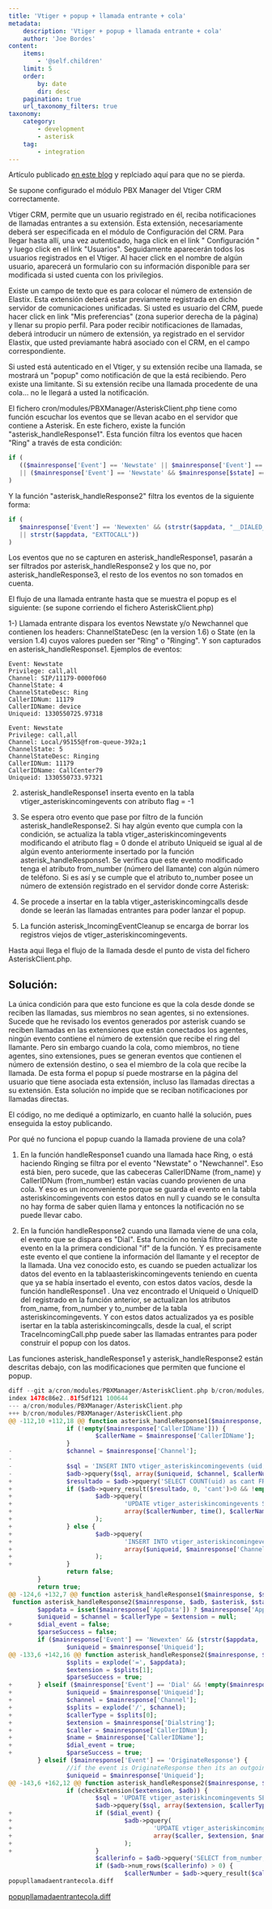 ```yaml
---
title: 'Vtiger + popup + llamada entrante + cola'
metadata:
    description: 'Vtiger + popup + llamada entrante + cola'
    author: 'Joe Bordes'
content:
    items:
        - '@self.children'
    limit: 5
    order:
        by: date
        dir: desc
    pagination: true
    url_taxonomy_filters: true
taxonomy:
    category:
        - development
        - asterisk
    tag:
        - integration
---
```


Artículo publicado [en este blog](http://robert-sp-86.blogspot.com/2012/03/vtiger-popup-llamada-entrante-cola.html) y replciado aquí para que no se pierda.

Se supone configurado el módulo PBX Manager del Vtiger CRM correctamente.

Vtiger CRM, permite que un usuario registrado en él, reciba notificaciones de llamadas entrantes a su extensión. Esta extensión, necesariamente deberá ser especificada en el módulo de Configuración del CRM. Para llegar hasta allí, una vez autenticado, haga click en el link " Configuración " y luego click en el link "Usuarios". Seguidamente aparecerán todos los usuarios registrados en el Vtiger. Al hacer click en el nombre de algún usuario, aparecerá un formulario con su información disponible para ser modificada si usted cuenta con los privilegios.

Existe un campo de texto que es para colocar el número de extensión de Elastix. Esta extensión deberá estar previamente registrada en dicho servidor de comunicaciones unificadas. Si usted es usuario del CRM, puede hacer click en link "Mis preferencias" (zona superior derecha de la página) y llenar su propio perfil. Para poder recibir notificaciones de llamadas, deberá introducir un número de extensión, ya registrado en el servidor Elastix, que usted previamante habrá asociado con el CRM, en el campo correspondiente.

Si usted está autenticado en el Vtiger, y su extensión recibe una llamada, se mostrará un "popup" como notificación de que la está recibiendo. Pero existe una limitante. Si su extensión recibe una llamada procedente de una cola… no le llegará a usted la notificación.

El fichero cron/modules/PBXManager/AsteriskClient.php tiene como función escuchar los eventos que se llevan acabo en el servidor que contiene a Asterisk. En este fichero, existe la función "asterisk_handleResponse1". Esta función filtra los eventos que hacen "Ring" a través de esta condición:

```php
if (
   (($mainresponse['Event'] == 'Newstate' || $mainresponse['Event'] == 'Newchannel') && ($mainresponse[$state] == 'Ring') 
   || ($mainresponse['Event'] == 'Newstate' && $mainresponse[$state] == 'Ringing'))
)
```

Y la función "asterisk_handleResponse2" filtra los eventos de la siguiente forma:

```php
if (
   $mainresponse['Event'] == 'Newexten' && (strstr($appdata, "__DIALED_NUMBER")
   || strstr($appdata, "EXTTOCALL"))
)
```

Los eventos que no se capturen en asterisk_handleResponse1, pasarán a ser filtrados por asterisk_handleResponse2 y los que no, por asterisk_handleResponse3, el resto de los eventos no son tomados en cuenta.

El flujo de una llamada entrante hasta que se muestra el popup es el siguiente: (se supone corriendo el fichero AsteriskClient.php)

1-) Llamada entrante dispara los eventos Newstate y/o Newchannel que contienen los headers: ChannelStateDesc (en la version 1.6) o State (en la version 1.4) cuyos valores pueden ser "Ring" o "Ringing". Y son capturados en asterisk_handleResponse1. Ejemplos de eventos:

```
Event: Newstate
Privilege: call,all
Channel: SIP/11179-0000f060
ChannelState: 4
ChannelStateDesc: Ring
CallerIDNum: 11179
CallerIDName: device
Uniqueid: 1330550725.97318

Event: Newstate
Privilege: call,all
Channel: Local/95155@from-queue-392a;1
ChannelState: 5
ChannelStateDesc: Ringing
CallerIDNum: 11179
CallerIDName: CallCenter79
Uniqueid: 1330550733.97321
```

2) asterisk_handleResponse1 inserta evento en la tabla vtiger_asteriskincomingevents con atributo flag = -1

3) Se espera otro evento que pase por filtro de la función asterisk_handleResponse2. Si hay algún evento que cumpla con la condición, se actualiza la tabla vtiger_asteriskincomingevents modificando el atributo flag = 0 donde el atributo Uniqueid se igual al de algún evento anteriormente insertado por la función asterisk_handleResponse1. Se verifica que este evento modificado tenga el atributo from_number (número del llamante) con algún número de teléfono. Si es así y se cumple que el atributo to_number posee un número de extensión registrado en el servidor donde corre Asterisk:

4) Se procede a insertar en la tabla vtiger_asteriskincomingcalls desde donde se leerán las llamadas entrantes para poder lanzar el popup.

5) La función asterisk_IncomingEventCleanup se encarga de borrar los registros viejos de vtiger_asteriskincomingevents.

Hasta aqui llega el flujo de la llamada desde el punto de vista del fichero AsteriskClient.php.

## Solución:
La única condición para que esto funcione es que la cola desde donde se reciben las llamadas, sus miembros no sean agentes, si no extensiones. Sucede que he revisado los eventos generados por asterisk cuando se reciben llamadas en las extensiones que están conectados los agentes, ningún evento contiene el número de extensión que recibe el ring del llamante. Pero sin embargo cuando la cola, como miembros, no tiene agentes, sino extensiones, pues se generan eventos que contienen el número de extensión destino, o sea el miembro de la cola que recibe la llamada. De esta forma el popup sí puede mostrarse en la página del usuario que tiene asociada esta extensión, incluso las llamadas directas a su extensión. Esta solución no impide que se reciban notificaciones por llamadas directas.

El código, no me dediqué a optimizarlo, en cuanto hallé la solución, pues enseguida la estoy publicando.

Por qué no funciona el popup cuando la llamada proviene de una cola?

1) En la función handleResponse1 cuando una llamada hace Ring, o está haciendo Ringing se filtra por el evento "Newstate" o "Newchannel". Eso está bien, pero sucede, que las cabeceras CallerIDName (from_name) y CallerIDNum (from_number) están vacías cuando provienen de una cola. Y eso es un inconveniente porque se guarda el evento en la tabla asteriskincomingevents con estos datos en null y cuando se le consulta no hay forma de saber quien llama y entonces la notificación no se puede llevar cabo.

2) En la función handleResponse2 cuando una llamada viene de una cola, el evento que se dispara es "Dial". Esta función no tenía filtro para este evento en la la primera condicional "if" de la función. Y es precisamente este evento el que contiene la información del llamante y el receptor de la llamada. Una vez conocido esto, es cuando se pueden actualizar los datos del evento en la tablaasteriskincomingevents teniendo en cuenta que ya se había insertado el evento, con estos datos vacíos, desde la función handleResponse1 . Una vez encontrado el Uniqueid o UniqueID del registrado en la función anterior, se actualizan los atributos from_name, from_number y to_number de la tabla asteriskincomingevents. Y con estos datos actualizados ya es posible isertar en la tabla asteriskincomingcalls, desde la cual, el script TraceIncomingCall.php puede saber las llamadas entrantes para poder construir el popup con los datos.

Las funciones asterisk_handleResponse1 y asterisk_handleResponse2 están descritas debajo, con las modificaciones que permiten que funcione el popup.

```php
diff --git a/cron/modules/PBXManager/AsteriskClient.php b/cron/modules/PBXManager/AsteriskClient.php
index 1478c86e2..81f5df121 100644
--- a/cron/modules/PBXManager/AsteriskClient.php
+++ b/cron/modules/PBXManager/AsteriskClient.php
@@ -112,10 +112,18 @@ function asterisk_handleResponse1($mainresponse, $state, $adb) {
                if (!empty($mainresponse['CallerIDName'])) {
                        $callerName = $mainresponse['CallerIDName'];
                }
-               $channel = $mainresponse['Channel'];
-
-               $sql = 'INSERT INTO vtiger_asteriskincomingevents (uid, channel, from_number, from_name, timer, flag) VALUES(?,?,?,?,?,?)';
-               $adb->pquery($sql, array($uniqueid, $channel, $callerNumber, $callerName, time(), -1));
+               $resultado = $adb->pquery('SELECT COUNT(uid) as cant FROM vtiger_asteriskincomingevents WHERE flag=-1 and uid=?', array($uniqueid));
+               if ($adb->query_result($resultado, 0, 'cant')>0 && !empty($callerNumber)) {
+                       $adb->pquery(
+                               'UPDATE vtiger_asteriskincomingevents SET from_number=?, timer=?, from_name=? WHERE uid=?',
+                               array($callerNumber, time(), $callerName, $uniqueid)
+                       );
+               } else {
+                       $adb->pquery(
+                               'INSERT INTO vtiger_asteriskincomingevents (uid, channel, from_number, from_name, timer, flag) VALUES(?,?,?,?,?,?)',
+                               array($uniqueid, $mainresponse['Channel'], $callerNumber, $callerName, time(), -1)
+                       );
+               }
                return false;
        }
        return true;
@@ -124,6 +132,7 @@ function asterisk_handleResponse1($mainresponse, $state, $adb) {
 function asterisk_handleResponse2($mainresponse, $adb, $asterisk, $state) {
        $appdata = isset($mainresponse['AppData']) ? $mainresponse['AppData'] : '';
        $uniqueid = $channel = $callerType = $extension = null;
+       $dial_event = false;
        $parseSuccess = false;
        if ($mainresponse['Event'] == 'Newexten' && (strstr($appdata, '__DIALED_NUMBER') || strstr($appdata, 'EXTTOCALL'))) {
                $uniqueid = $mainresponse['Uniqueid'];
@@ -133,6 +142,16 @@ function asterisk_handleResponse2($mainresponse, $adb, $asterisk, $state) {
                $splits = explode('=', $appdata);
                $extension = $splits[1];
                $parseSuccess = true;
+       } elseif ($mainresponse['Event'] == 'Dial' && !empty($mainresponse['SubEvent']) && $mainresponse['SubEvent'] == 'Begin') {
+               $uniqueid = $mainresponse['Uniqueid'];
+               $channel = $mainresponse['Channel'];
+               $splits = explode('/', $channel);
+               $callerType = $splits[0];
+               $extension = $mainresponse['Dialstring'];
+               $caller = $mainresponse['CallerIDNum'];
+               $name = $mainresponse['CallerIDName'];
+               $dial_event = true;
+               $parseSuccess = true;
        } elseif ($mainresponse['Event'] == 'OriginateResponse') {
                //if the event is OriginateResponse then its an outgoing call and set the flag to 1, so that AsteriskClient does not pick up as incoming call
                $uniqueid = $mainresponse['Uniqueid'];
@@ -143,6 +162,12 @@ function asterisk_handleResponse2($mainresponse, $adb, $asterisk, $state) {
                if (checkExtension($extension, $adb)) {
                        $sql = 'UPDATE vtiger_asteriskincomingevents SET to_number=?, callertype=?, timer=?, flag=? WHERE uid=?';
                        $adb->pquery($sql, array($extension, $callerType, time(), 0, $uniqueid));
+                       if ($dial_event) {
+                               $adb->pquery(
+                                       'UPDATE vtiger_asteriskincomingevents SET from_number=?, to_number=?, from_name=?, callertype=?, timer=?, flag=? WHERE uid=?',
+                                       array($caller, $extension, $name,$callerType, time(), 0, $uniqueid)
+                               );
+                       }
                        $callerinfo = $adb->pquery('SELECT from_number,from_name FROM vtiger_asteriskincomingevents WHERE uid = ?', array($uniqueid));
                        if ($adb->num_rows($callerinfo) > 0) {
                                $callerNumber = $adb->query_result($callerinfo, 0, 'from_number');
popupllamadaentrantecola.diff
```

[popupllamadaentrantecola.diff](https://discussions.corebos.org/documentation/lib/exe/fetch.php?media=en:devel:corebospbx:popupllamadaentrantecola.diff)